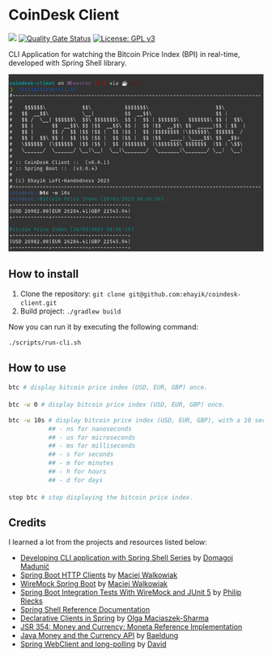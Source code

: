 # CoinDesk Client
![](https://img.shields.io/badge/Java-ED8B00?style=for-the-badge&logo=java&logoColor=white&style=flat)
[![Quality Gate Status](https://sonarcloud.io/api/project_badges/measure?project=ehayik_coindesk-client&metric=alert_status)](https://sonarcloud.io/summary/new_code?id=ehayik_coindesk-client)
[![License: GPL v3](https://img.shields.io/badge/License-GPLv3-blue.svg)](https://www.gnu.org/licenses/gpl-3.0)

CLI Application for watching the Bitcoin Price Index (BPI) in real-time, developed with Spring Shell library.

![Banner](./assets/images/readme-banner.png)

## How to install

1. Clone the repository: `git clone git@github.com:ehayik/coindesk-client.git`
2. Build project: `./gradlew build`

Now you can run it by executing the following command:

```bash
./scripts/run-cli.sh 
```
## How to use

```bash
btc # display bitcoin price index (USD, EUR, GBP) once.

btc -w 0 # display bitcoin price index (USD, EUR, GBP) once.
```

```bash
btc -w 10s # display bitcoin price index (USD, EUR, GBP), with a 10 seconds refresh rate:
           ## - ns for nanoseconds
           ## - us for microseconds
           ## - ms for milliseconds
           ## - s for seconds
           ## - m for minutes
           ## - h for hours
           ## - d for days
           
stop btc # stop displaying the bitcoin price index.
```

## Credits

I learned a lot from the projects and resources listed below:

- [Developing CLI application with Spring Shell Series](https://medium.com/agency04/developing-cli-application-with-spring-shell-part-1-807cd3a32461) by [Domagoj Madunić](https://www.linkedin.com/in/domagoj-maduni%C4%87-7980751/)
- [Spring Boot HTTP Clients](https://github.com/maciejwalkowiak/wiremock-spring-boot) by [Maciej Walkowiak](https://maciejwalkowiak.com/)
- [WireMock Spring Boot](https://github.com/maciejwalkowiak/spring-boot-http-clients) by [Maciej Walkowiak](https://maciejwalkowiak.com/)
- [Spring Boot Integration Tests With WireMock and JUnit 5](https://rieckpil.de/spring-boot-integration-tests-with-wiremock-and-junit-5/) by [Philip Riecks](https://twitter.com/rieckpil)
- [Spring Shell Reference Documentation](https://docs.spring.io/spring-shell/docs/current/reference/htmlsingle/#_what_is_spring_shell)
- [Declarative Clients in Spring](https://www.youtube.com/watch?v=3NcmlrumSOc) by [Olga Maciaszek-Sharma](https://www.linkedin.com/in/olgamaciaszek/?originalSubdomain=pl)
- [JSR 354: Money and Currency: Moneta Reference Implementation](https://github.com/JavaMoney/jsr354-ri)
- [Java Money and the Currency API](https://www.baeldung.com/java-money-and-currency) by [Baeldung](https://www.baeldung.com/author/baeldung)
- [Spring WebClient and long-polling](https://stackoverflow.com/questions/62445591/spring-webclient-and-longpolling) by [David](https://stackoverflow.com/users/537738/david)